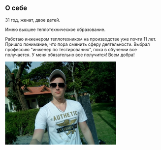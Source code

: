 ## О себе

31 год, женат, двое детей.

Имею высшее теплотехническое образование. 

Работаю инженером теплотехником на производстве уже почти 11 лет.
Пришло понимание, что пора сменить сферу деятельности. Выбрал профессию "инженер по тестированию", пока в обучении все получается. У меня обязательно все получится! Всем добра!

![alt text](jd57P8Kpj6cKIeCEoOw8aUKkp7xay37pHfC5hv-1g1YcbC-hwCMwdD817-ky0m5XuAWZOi5u.jpg)